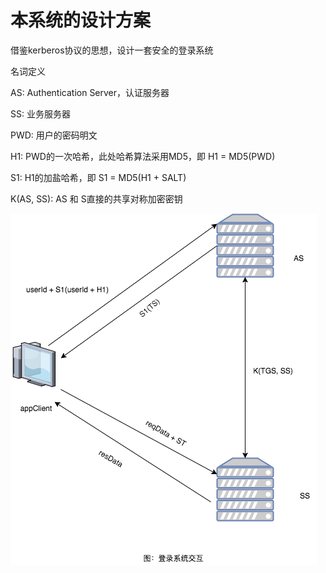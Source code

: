 # 本系统的设计方案

借鉴kerberos协议的思想，设计一套安全的登录系统

名词定义

AS: Authentication Server，认证服务器

SS: 业务服务器

PWD: 用户的密码明文

H1: PWD的一次哈希，此处哈希算法采用MD5，即 H1 = MD5\(PWD\)

S1: H1的加盐哈希，即 S1 = MD5\(H1 + SALT\)

K\(AS, SS\): AS 和 S直接的共享对称加密密钥

![&#x767B;&#x5F55;&#x7CFB;&#x7EDF;&#x4EA4;&#x4E92;&#x56FE;](../.gitbook/assets/deng-lu-xi-tong-jia-gou.png)



